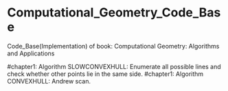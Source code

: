 # Computational_Geometry_Code_Base
Code_Base(Implementation) of book: Computational Geometry: Algorithms and Applications

#chapter1: Algorithm SLOWCONVEXHULL: Enumerate all possible lines and check whether other points lie in the same side.
#chapter1: Algorithm CONVEXHULL: Andrew scan.
